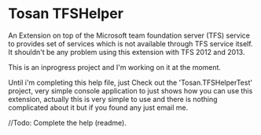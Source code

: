 Tosan TFSHelper
=========

An Extension on top of the Microsoft team foundation server (TFS) service to provides set of services which is not available through TFS service itself. 
It shouldn't be any problem using this extension with TFS 2012 and 2013.


This is an inprogress project and I'm working on it at the moment. 

Until i'm completing this help file, just Check out the 'Tosan.TFSHelperTest' project, very simple console application to just shows how you can use this extension, actually this is very simple to use and there is nothing complicated about it but if you found any just email me.

//Todo: Complete the help (readme).

